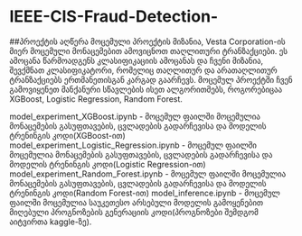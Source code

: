 # IEEE-CIS-Fraud-Detection-
##პროექტის აღწერა
მოცემული პროექტის მიზანია, Vesta Corporation-ის მიერ მოცემული მონაცემებით ამოვიცნოთ თაღლითური ტრანზაქციები. ეს ამოცანა წარმოადგენს კლასიფიკაციის ამოცანას და ჩვენი მიზანია, შევქმნათ კლასიფიკატორი, რომელიც თაღლითურ და არათაღლითურ ტრანზაქციებს ერთმანეთისგან კარგად გაარჩევს.
მოცემულ პროექტში ჩვენ გამოვიყენეთ მანქანური სწავლების ისეთ ალგორითმებს, როგორებიცაა XGBoost, Logistic Regression, Random Forest.

model_experiment_XGBoost.ipynb - მოცემულ ფაილში მოცემულია მონაცემების გასუფთავების, ცვლადების გადარჩევისა და მოდელის ტრენინგის კოდი(XGBoost-ით)
model_experiment_Logistic_Regression.ipynb - მოცემულ ფაილში მოცემულია მონაცემების გასუფთავების, ცვლადების გადარჩევისა და მოდელის ტრენინგის კოდი(Logistic Regression-ით)
model_experiment_Random_Forest.ipynb - მოცემულ ფაილში მოცემულია მონაცემების გასუფთავების, ცვლადების გადარჩევისა და მოდელის ტრენინგის კოდი(Random Forest-ით)
model_inference.ipynb - მოცემულ ფაილში მოცემულია საუკეთესო არსებული მოდელის გამოყენებით მიღებული პროგნოზების გენერაციის კოდი(პროგნოზები შემდგომ აიტვირთა kaggle-ზე).

